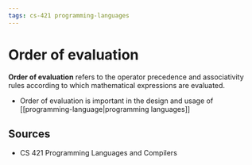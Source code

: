 ```yaml
---
tags: cs-421 programming-languages
---
```


# Order of evaluation

**Order of evaluation** refers to the operator precedence and associativity rules according to which mathematical expressions are evaluated.

- Order of evaluation is important in the design and usage of [[programming-language|programming languages]]

## Sources

- CS 421 Programming Languages and Compilers
